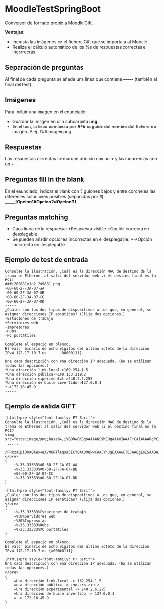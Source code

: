 # MoodleTestSpringBoot

Conversor de formato propio a Moodle Gift.

**Ventajas:**
- Incrusta las imágenes en el fichero Gift que se importará al Moodle
- Realiza el cálculo automático de los %s de respuestas correctas e incorrectas

## Separación de preguntas
Al final de cada pregunta se añade una línea que contiene **-----** (también al final del test).

## Imágenes
Para incluir una imagen en el enunciado:
  - Guardar la imagen en una subcarpeta **img**
  - En el test, la línea comienza por **###** seguido del nombre del fichero de imagen. P.ej. ###imagen.png

## Respuestas
Las respuestas correctas se marcan al inicio con un **+** y las incorrectas con un **-**

## Preguntas fill in the blank
En el enunciado, indicar el blank con 5 guiones bajos y entre corchetes las diferentes soluciones posibles (separadas por #): **_____[Opcion1#Opcion2#Opcion3]**

## Preguntas matching
- Cada línea de la respuesta: *Respuesta visible->Opción correcta en desplegable
- Se pueden añadir opciones incorrectas en el desplegable: *->Opción incorrecta en desplegable

## Ejemplo de test de entrada

```
Consulte la ilustración. ¿Cuál es la dirección MAC de destino de la trama de Ethernet al salir del servidor web si el destino final es la PC1?
###i209881v1n2_209881.png
-00-60-2F-3A-07-AA
-00-60-2F-3A-07-BB
+00-60-2F-3A-07-CC
-00-60-2F-3A-07-DD
-----
¿Cuáles son los dos tipos de dispositivos a los que, en general, se asignan direcciones IP estáticas? (Elija dos opciones.)
-Estaciones de trabajo
+Servidores web
+Impresoras
-Hubs
-PC portátiles
-----
Complete el espacio en blanco.
El valor binario de ocho dígitos del último octeto de la dirección IPv4 172.17.10.7 es _____[00000111].
-----
Una cada descripción con una dirección IP adecuada. (No se utilizan todas las opciones.)
*Una dirección link-local->169.254.1.5
*Una dirección pública->198.133.219.2
*Una dirección experimental->240.2.6.255
*Una dirección de bucle invertido->127.0.0.1
*->172.18.45.9
-----
```

## Ejemplo de salida GIFT
```
[html]<pre style="font-family: PT Serif">
Consulte la ilustración. ¿Cuál es la dirección MAC de destino de la trama de Ethernet al salir del servidor web si el destino final es la PC1?
<img src="data:image/png;base64,iVBORw0KGgoAAAANSUhEUgAAAmIAAAFjCAIAAAARgPCJAAAABmJLR0QAAAAAAAD5Q7t/AAAACXBIWXMAAA7EAAAOxAGVKw4bAAAgAElEQVR4nOydB3QTx9aA18amd5tOCiUkEEIIkBCSP+/lpScPElIfCYRminHDvVu992LJknsBA6Yb03vHhNBieu
 .....
 /FRXzaDpiDmAQAWxoeXVM6RTl6qsA5ICYBAABMQkwCAACYhJgEAAAwCTEJAABgEmISAADAJMQkAACASYhJAAAAkxCTAAAAJiEmAQAATEJMAgAAmISYBAAAMMm6mAQAAJiDEJMAAAAmmY9JAAAAGIOYBAAAMAkxCQAAYBJiEgAAwKT/Afcb9PhOxaFcAAAAAElFTkSuQmCC">
</pre>
{
    ~%-33.33333%00-60-2F-3A-07-AA
    ~%-33.33333%00-60-2F-3A-07-BB
    =00-60-2F-3A-07-CC
    ~%-33.33333%00-60-2F-3A-07-DD
}

[html]<pre style="font-family: PT Serif">
¿Cuáles son los dos tipos de dispositivos a los que, en general, se asignan direcciones IP estáticas? (Elija dos opciones.)
</pre>
{
    ~%-33.33333%Estaciones de trabajo
    ~%50%Servidores web
    ~%50%Impresoras
    ~%-33.33333%Hubs
    ~%-33.33333%PC portátiles
}

Complete el espacio en blanco.
El valor binario de ocho dígitos del último octeto de la dirección IPv4 172.17.10.7 es {=00000111}.

[html]<pre style="font-family: PT Serif">
Una cada descripción con una dirección IP adecuada. (No se utilizan todas las opciones.)
</pre>
{
    =Una dirección link-local -> 169.254.1.5
    =Una dirección pública -> 198.133.219.2
    =Una dirección experimental -> 240.2.6.255
    =Una dirección de bucle invertido -> 127.0.0.1
    = -> 172.18.45.9
}
```

